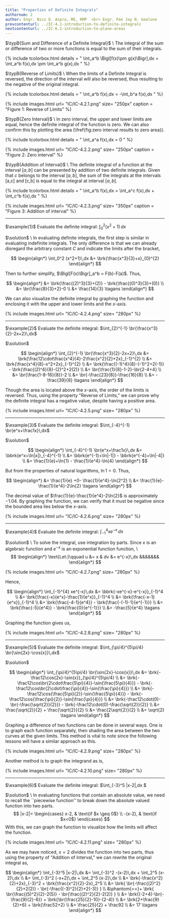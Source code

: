 ```yaml
---
title: "Properties of Definite Integrals"
authornum: 2
author: Engr. Nico O. Aspra, ME, RMP  <br> Engr. Pee Jay N. Gealone
prevcontenturl: ../IC-4.1-introduction-to-definite-integrals
nextcontenturl: ../IC-6.1-introduction-to-plane-areas
---
```



$\typB{Sum and Difference of a Definite Integral}$ \\
The integral of the sum or difference of two or more functions is equal to the sum of their integrals.

{% include tcolorbox.html
	details = "
	\int_a^b \Bigl[f(x)\pm g(x)\Bigr]\,dx = \int_a^b f(x)\,dx \pm \int_a^b g(x)\,dx 
    "
%}


$\typB{Reverse of Limits}$ \\
When the limits of a Definite Integral is reversed, the direction of the interval will also be reversed, thus resulting to the negative of the original integral.

{% include tcolorbox.html
	details = "
	\int_a^b f(x)\,dx = -\int_b^a f(x)\,dx
    "
%}


{% include images.html 
    url= "IC/IC-4.2.1.png" 
    size= "250px"
    caption = "Figure 1: Reverse of Limits"
%} 

	

$\typB{Zero Interval}$ \\
In zero interval, the upper and lower limits are equal, hence the definite integral of the function is zero. We can also confirm this by plotting the area (\fref{fig:zero interval results to zero area}).

{% include tcolorbox.html
	details = "
	\int_a^a f(x)\,dx = 0
    "
%}

{% include images.html 
    url= "IC/IC-4.2.2.png" 
    size= "250px"
    caption = "Figure 2: Zero interval"
%} 	



$\typB{Addition of Interval}$ \\
The definite integral of a function at the interval $[a,b]$ can be presented by addition of two definite integrals. Given that $c$ belongs to the
interval $[a,b]$, 
the sum of the integrals at the intervals [a,c] and [c,b]
is equal to the integral at interval $[a,b]$. 

{% include tcolorbox.html
	details = "
	\int_a^b f(x)\,dx = \int_a^c f(x)\,dx + \int_c^b f(x)\,dx
    "
%}


{% include images.html 
    url= "IC/IC-4.2.3.png" 
    size= "350px"
    caption = "Figure 3: Addition of interval"
%} 







---
$\example{1}$ 
Evaluate the definite integral:
$\int_0^2 (x^2+1)\,dx$

$\solution$ \\
In evaluating definite integrals, the first step is similar in evaluating indefinite integrals. The only difference is that we can already disregard the arbitrary constant $C$ and indicate the limits after the bracket,

$$
\begin{align*}
	\int_0^2 (x^2+1)\,dx &= \brk{\frac{x^3}{3}+x}_{0}^{2}
\end{align*}
$$

Then to further simplify, $\Bigl[F(x)\Bigr]_a^b = F(b)-F(a)$. Thus,

$$
\begin{align*}
		&= \brk{\frac{(2)^3}{3}+(2)} - \brk{\frac{(0)^3}{3}+(0)} \\
		&= \br{\frac{8}{3}+2}-0 \\
		&= \frac{14}{3}		\tagans
\end{align*}
$$

We can also visualize the definite integral by graphing the function and enclosing it with the upper and lower limits and the $x$-axis.


{% include images.html 
    url= "IC/IC-4.2.4.png" 
    size= "280px"
%} 

















---
$\example{2}$ 
Evaluate the definite integral:
$\int_{2}^{-1} \br{\frac{x^3}{2}-2x+2}\,dx$

$\solution$

$$
\begin{align*}
	\int_{2}^{-1} \br{\frac{x^3}{2}-2x+2}\,dx 
		&= \brk{\frac12\cdot\frac{x^4}{4}-2\frac{x^2}{2}+2x}_{-1}^{2} \\
		&= \brk{\frac{x^4}{8}-x^2+2x}_{-1}^{2} \\
		&= \brk{\frac{(-1)^4}{8}-(-1)^2+2(-1)} - \brk{\frac{(2)^4}{8}-(2)^2+2(2)} \\
		&= \br{\frac{1}{8}-1-2}-\br{2-4+4} \\
		&= \br{\frac{1-8-16}{8}}-2 \\
		&= \br{-\frac{23}{8}}-\frac{16}{8} \\
		&= -\frac{39}{8}		\tagans
\end{align*}
$$

Though the area is located above the $x$-axis, the order of the limits is reversed. Thus, using the property "Reverse of Limits," we can prove why the definite integral has a negative value, despite having a positive area.


{% include images.html 
    url= "IC/IC-4.2.5.png" 
    size= "280px"
%} 








---
$\example{3}$ 
Evaluate the definite integral:
$\int_{-4}^{-1} \br{e^x+\frac1x}\,dx$

$\solution$ 

$$
\begin{align*}
	\int_{-4}^{-1} \br{e^x+\frac1x}\,dx &= \bbrk{e^x+\ln|x|}_{-4}^{-1} \\
		&= \bbrk{e^{-1}+\ln|-1|} - \bbrk{e^{-4}+\ln|-4|} \\
		&= \frac{1}{e}+\ln{1} - \frac{1}{e^4}-\ln{4} 
	\end{align*}
$$

But from the properties of natural logarithms, $\ln{1}=0$. Thus,

$$
\begin{align*}
		&= \frac{1}{e} +0- \frac{1}{e^4}-\ln{2^2} \\
		&= \frac{1}{e}-\frac{1}{e^4}-2\ln{2} 	\tagans
\end{align*}
$$


The decimal value of  $\frac{1}{e}-\frac{1}{e^4}-2\ln{2}$ is approximately $-1.04$. By graphing the function, we can verify that it must be negative since the bounded area lies below the $x$-axis.


{% include images.html 
    url= "IC/IC-4.2.6.png" 
    size= "280px"
%} 




---
$\example{4}$ 
Evaluate the definite integral:
$\int_{-1}^{4} xe^{-x}\,dx$

$\solution$ \\
To solve the integral, use integration by parts. Since $x$ is an algebraic function and $e^{-x}$ is an exponential function function, \\
$$
\begin{align*}
	\text{Let:}\qquad u &= x &  dv &= e^{-x}\,dx &&&&&&&
\end{align*}
$$

{% include images.html 
    url= "IC/IC-4.2.7.png" 
    size= "280px"
%} 


Hence, 

$$
\begin{align*}
	\int_{-1}^{4} xe^{-x}\,dx &= \bbrk{-xe^{-x}-e^{-x}}_{-1}^4 \\
	&= \brk{\frac{-x}{e^x}-\frac{1}{e^x}}_{-1}^4 \\
	&= \brk{\frac{-x-1}{e^x}}_{-1}^4 \\
	&= \brk{\frac{-4-1}{e^4}} - \brk{\frac{-(-1)-1}{e^{-1}}} \\
	&= \brk{\frac{-5}{e^4}} - \brk{\frac{0}{e^{-1}}} \\
	&= -\frac{5}{e^4}		\tagans
\end{align*}
$$

Graphing the function gives us,

{% include images.html 
    url= "IC/IC-4.2.8.png" 
    size= "280px"
%} 




---
$\example{5}$ 
Evaluate the definite integral:
$\int_{\pi/4}^{5\pi/4} \br{\sin{2x}-\cos{x}}\,dx$

$\solution$

$$
\begin{align*}
	\int_{\pi/4}^{5\pi/4} \br{\sin{2x}-\cos{x}}\,dx 
		&= \brk{-\frac12\cos{2x}-\sin{x}}_{\pi/4}^{5\pi/4} \\
		&= \brk{-\frac12\cos\br{2\cdot\frac{5\pi}{4}}-\sin{\frac{5\pi}{4}}} - \brk{-\frac12\cos\br{2\cdot\frac{\pi}{4}}-\sin{\frac{\pi}{4}}} \\
		&= \brk{-\frac12\cos{\frac{5\pi}{2}}-\sin{\frac{5\pi}{4}}} - \brk{-\frac12\cos{\frac{\pi}{2}}-\sin{\frac{\pi}{4}}} \\
		&= \brk{-\frac12\cdot(0)-\br{-\frac{\sqrt{2}}{2}}} - \brk{-\frac12\cdot(0)-\frac{\sqrt{2}}{2}} \\
		&= \frac{\sqrt{2}}{2} + \frac{\sqrt{2}}{2} \\
		&= \frac{2\sqrt{2}}{2} \\
		&= \sqrt{2}		\tagans
\end{align*}
$$

Graphing a difference of two functions can be done in several ways. One is to graph each function separately, then shading the area between the two curves at the given limits. This method is vital to note since the following lessons will have a similar approach as this.


{% include images.html 
    url= "IC/IC-4.2.9.png" 
    size= "280px"
%} 


Another method is to graph the integrand as is,


{% include images.html 
    url= "IC/IC-4.2.10.png" 
    size= "280px"
%} 



---
$\example{6}$ 
Evaluate the definite integral:
$\int_{-3}^5 |x-2|\,dx $

$\solution$ \\
In evaluating functions that contain an absolute value, we need to recall the ``piecewise function'' to break down the absolute valued function into two parts.
$$
|x-2|=
\begin{cases}
	x-2, & \text{if $x \geq 0$} \\
	-(x-2), & \text{if $x<0$}
\end{cases}
$$
With this, we can graph the function to visualize how the limits will affect the function.

{% include images.html 
    url= "IC/IC-4.2.11.png" 
    size= "280px"
%} 


As we may have noticed, $x=2$ divides the function into two parts, thus using the property of "Addition of Interval," we can rewrite the original integral as,

$$
\begin{align*}
	\int_{-3}^5 |x-2|\,dx &= \int_{-3}^2 -(x-2)\,dx + \int_2^5 (x-2)\,dx \\
		&= \int_{-3}^2 (-x+2)\,dx + \int_2^5 (x-2)\,dx \\
		&= \brk{-\frac{x^2}{2}+2x}_{-3}^2 + \brk{\frac{x^2}{2}-2x}_2^5 \\
		&= \brk{ \br{-\frac{(2)^2}{2}+2(2)} - \br{-\frac{(-3)^2}{2}+2(-3)} } 
		\\ &\phantom{==}+ \brk{ \br{\frac{(5)^2}{2}-2(5)} - \br{\frac{(2)^2}{2}-2(2)} } \\
		&= \brk{(-2+4)-\br{-\frac{9}{2}-6}} + \brk{\br{\frac{25}{2}-10}-(2-4)} \\
		&= \brk{2+\frac{9}{2}+6} + \brk{\frac52+2} \\
		&= \frac{25}{2} + \frac92 \\
		&= 17		\tagans
\end{align*}
$$

